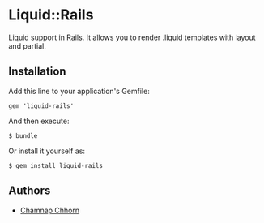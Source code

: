 # Liquid::Rails

Liquid support in Rails. It allows you to render .liquid templates with layout and partial.

## Installation

Add this line to your application's Gemfile:

    gem 'liquid-rails'

And then execute:

    $ bundle

Or install it yourself as:

    $ gem install liquid-rails

## Authors

* [Chamnap Chhorn](https://github.com/chamnap)
